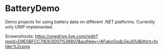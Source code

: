 # BatteryDemo
Demo projects for using battery data on different .NET platforms. Currently only UWP implemented.

Screenshoots:
https://onedrive.live.com/redir?resid=D9E0BFCC79DE0D07!539807&authkey=!AFakoOodLGeJi0U&ithint=folder%2cpng
